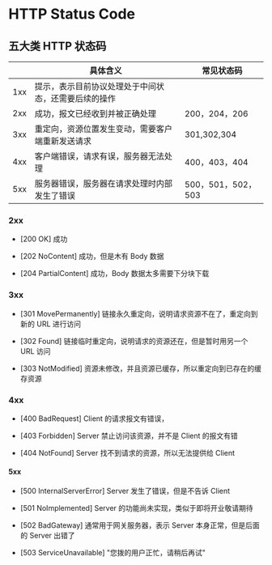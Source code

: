 <!--
 * @Author: Nettor
 * @Date: 2020-06-17 11:51:34
 * @LastEditors: Nettor
 * @LastEditTime: 2020-06-17 12:43:51
 * @Description: file content
-->

# HTTP Status Code

## 五大类 HTTP 状态码

|     | 具体含义                                             | 常见状态码         |
| --- | ---------------------------------------------------- | ------------------ |
| 1xx | 提示，表示目前协议处理处于中间状态，还需要后续的操作 |
| 2xx | 成功，报文已经收到并被正确处理                       | 200，204，206      |
| 3xx | 重定向，资源位置发生变动，需要客户端重新发送请求     | 301,302,304        |
| 4xx | 客户端错误，请求有误，服务器无法处理                 | 400，403，404      |
| 5xx | 服务器错误，服务器在请求处理时内部发生了错误         | 500，501，502，503 |

### 2xx

- [200 OK] 成功

- [202 NoContent] 成功，但是木有 Body 数据

- [204 PartialContent] 成功，Body 数据太多需要下分块下载

### 3xx

- [301 MovePermanently] 链接永久重定向，说明请求资源不在了，重定向到新的 URL 进行访问

- [302 Found] 链接临时重定向，说明请求的资源还在，但是暂时用另一个 URL 访问

- [303 NotModified] 资源未修改，并且资源已缓存，所以重定向到已存在的缓存资源

### 4xx

- [400 BadRequest] Client 的请求报文有错误，

- [403 Forbidden] Server 禁止访问该资源，并不是 Client 的报文有错

- [404 NotFound] Server 找不到请求的资源，所以无法提供给 Client

#### 5xx

- [500 InternalServerError] Server 发生了错误，但是不告诉 Client

- [501 NoImplemented] Server 的功能尚未实现，类似于即将开业敬请期待

- [502 BadGateway] 通常用于网关服务器，表示 Server 本身正常，但是后面的 Server 出错了

- [503 ServiceUnavailable] "您拨的用户正忙，请稍后再试"
